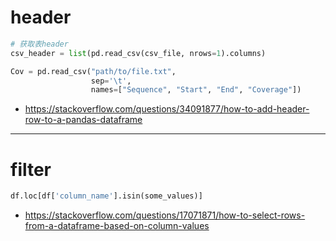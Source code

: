 # header

```python
# 获取表header
csv_header = list(pd.read_csv(csv_file, nrows=1).columns)

Cov = pd.read_csv("path/to/file.txt", 
                  sep='\t', 
                  names=["Sequence", "Start", "End", "Coverage"])

```

- https://stackoverflow.com/questions/34091877/how-to-add-header-row-to-a-pandas-dataframe

---
# filter

```python
df.loc[df['column_name'].isin(some_values)]
```

- https://stackoverflow.com/questions/17071871/how-to-select-rows-from-a-dataframe-based-on-column-values

